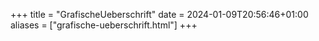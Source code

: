 +++
title = "GrafischeUeberschrift"
date = 2024-01-09T20:56:46+01:00
aliases = ["grafische-ueberschrift.html"]
+++
